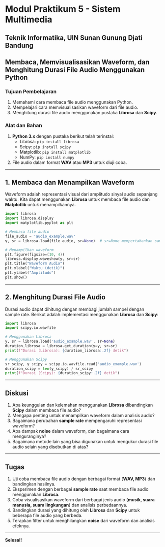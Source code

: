# Modul Praktikum 5 - Sistem Multimedia
## Teknik Informatika, UIN Sunan Gunung Djati Bandung

## Membaca, Memvisualisasikan Waveform, dan Menghitung Durasi File Audio Menggunakan Python

### Tujuan Pembelajaran
1. Memahami cara membaca file audio menggunakan Python.
2. Mempelajari cara memvisualisasikan waveform dari file audio.
3. Menghitung durasi file audio menggunakan pustaka **Librosa** dan **Scipy**.

### Alat dan Bahan
1. **Python 3.x** dengan pustaka berikut telah terinstal:
   - Librosa: `pip install librosa`
   - Scipy: `pip install scipy`
   - Matplotlib: `pip install matplotlib`
   - NumPy: `pip install numpy`
2. File audio dalam format **WAV** atau **MP3** untuk diuji coba.

---

## 1. Membaca dan Menampilkan Waveform

Waveform adalah representasi visual dari amplitudo sinyal audio sepanjang waktu. Kita dapat menggunakan **Librosa** untuk membaca file audio dan **Matplotlib** untuk menampilkannya.

```python
import librosa
import librosa.display
import matplotlib.pyplot as plt

# Membaca file audio
file_audio = 'audio_example.wav'
y, sr = librosa.load(file_audio, sr=None)  # sr=None mempertahankan sample rate asli

# Menampilkan waveform
plt.figure(figsize=(10, 4))
librosa.display.waveshow(y, sr=sr)
plt.title("Waveform Audio")
plt.xlabel("Waktu (detik)")
plt.ylabel("Amplitudo")
plt.show()
```

---

## 2. Menghitung Durasi File Audio

Durasi audio dapat dihitung dengan membagi jumlah sampel dengan sample rate. Berikut adalah implementasi menggunakan **Librosa** dan **Scipy**:

```python
import librosa
import scipy.io.wavfile

# Menggunakan Librosa
y, sr = librosa.load('audio_example.wav', sr=None)
duration_librosa = librosa.get_duration(y=y, sr=sr)
print(f"Durasi (Librosa): {duration_librosa:.2f} detik")

# Menggunakan Scipy
sr_scipy, y_scipy = scipy.io.wavfile.read('audio_example.wav')
duration_scipy = len(y_scipy) / sr_scipy
print(f"Durasi (Scipy): {duration_scipy:.2f} detik")
```

---

## Diskusi
1. Apa keunggulan dan kelemahan menggunakan **Librosa** dibandingkan **Scipy** dalam membaca file audio?
2. Mengapa penting untuk menampilkan waveform dalam analisis audio?
3. Bagaimana perubahan **sample rate** mempengaruhi representasi waveform?
4. Apa dampak **noise** dalam waveform, dan bagaimana cara menguranginya?
5. Bagaimana metode lain yang bisa digunakan untuk mengukur durasi file audio selain yang disebutkan di atas?

---

## Tugas
1. Uji coba membaca file audio dengan berbagai format (**WAV, MP3**) dan bandingkan hasilnya.
2. Eksperimen dengan berbagai **sample rate** saat membaca file audio menggunakan **Librosa**.
3. Coba visualisasikan waveform dari berbagai jenis audio (**musik, suara manusia, suara lingkungan**) dan analisis perbedaannya.
4. Bandingkan durasi yang dihitung oleh **Librosa** dan **Scipy** untuk beberapa file audio yang berbeda.
5. Terapkan filter untuk menghilangkan **noise** dari waveform dan analisis efeknya.

---

**Selesai!**
